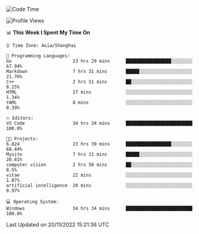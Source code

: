 <!--START_SECTION:waka-->
![Code Time](http://img.shields.io/badge/Code%20Time-370%20hrs%2048%20mins-blue)

![Profile Views](http://img.shields.io/badge/Profile%20Views-3-blue)

📊 **This Week I Spent My Time On** 

```text
⌚︎ Time Zone: Asia/Shanghai

💬 Programming Languages: 
Go                       23 hrs 29 mins      █████████████████░░░░░░░░   67.94% 
Markdown                 7 hrs 31 mins       █████░░░░░░░░░░░░░░░░░░░░   21.76% 
C++                      2 hrs 51 mins       ██░░░░░░░░░░░░░░░░░░░░░░░   8.25% 
HTML                     27 mins             ░░░░░░░░░░░░░░░░░░░░░░░░░   1.34% 
YAML                     8 mins              ░░░░░░░░░░░░░░░░░░░░░░░░░   0.39%

🔥 Editors: 
VS Code                  34 hrs 34 mins      █████████████████████████   100.0%

🐱‍💻 Projects: 
6.824                    23 hrs 39 mins      █████████████████░░░░░░░░   68.44% 
Mysite                   7 hrs 11 mins       █████░░░░░░░░░░░░░░░░░░░░   20.81% 
computer vision          2 hrs 56 mins       ██░░░░░░░░░░░░░░░░░░░░░░░   8.5% 
vitae                    22 mins             ░░░░░░░░░░░░░░░░░░░░░░░░░   1.07% 
artificial intelligence  20 mins             ░░░░░░░░░░░░░░░░░░░░░░░░░   0.97%

💻 Operating System: 
Windows                  34 hrs 34 mins      █████████████████████████   100.0%

```


 Last Updated on 20/11/2022 15:21:36 UTC
<!--END_SECTION:waka-->